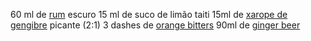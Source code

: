 60 ml de [rum](obsidian://open?vault=Drinks&file=Rum) escuro
15 ml de suco de limão taiti 
15ml de [xarope de gengibre](obsidian://open?vault=Drinks&file=Xarope%20de%20Gengibre) picante (2:1)
3 dashes de [orange bitters](obsidian://open?vault=Drinks&file=Ingredientes%2FBitters%2FOrange%20Bitters)
90ml de [ginger beer](obsidian://open?vault=Drinks&file=Ingredientes%2FGinger%20Beer)
